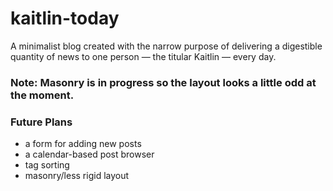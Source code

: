 # kaitlin-today
A minimalist blog created with the narrow purpose of delivering a digestible quantity of news to one person &mdash; the titular Kaitlin &mdash; every day.

### Note: Masonry is in progress so the layout looks a little odd at the moment.

### Future Plans
* a form for adding new posts
* a calendar-based post browser
* tag sorting
* masonry/less rigid layout
